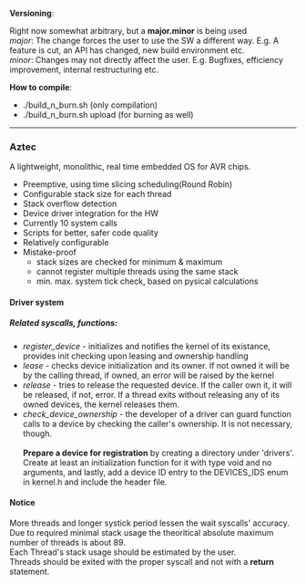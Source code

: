 **Versioning**: 

Right now somewhat arbitrary, but a **major.minor** is being used</br>
*major*: The change forces the user to use the SW a different way. E.g. A feature is cut, an API has changed, new build environment etc.</br>
*minor*: Changes may not directly affect the user. E.g. Bugfixes, efficiency improvement, internal restructuring etc.

**How to compile**:</br>
*  ./build_n_burn.sh        (only compilation)</br>
*  ./build_n_burn.sh upload (for burning as well)
___
### Aztec</br>
A lightweight, monolithic, real time embedded OS for AVR chips.
* Preemptive, using time slicing scheduling(Round Robin)
* Configurable stack size for each thread
* Stack overflow detection
* Device driver integration for the HW
* Currently 10 system calls
* Scripts for better, safer code quality
* Relatively configurable
* Mistake-proof</br>
  * stack sizes are checked for minimum & maximum
  * cannot register multiple threads using the same stack
  * min. max. system tick check, based on pysical calculations

#### Driver system</br>

##### **Related syscalls, functions**:
* _register_device_ - initializes and notifies the kernel of its existance, provides init checking upon leasing and ownership handling
* _lease_ - checks device initialization and its owner. If not owned it will be by the calling thread, if owned, an error will be raised by the kernel
* _release_ - tries to release the requested device. If the caller own it, it will be released, if not, error.
    If a thread exits without releasing any of its owned devices, the kernel releases them.
* _check_device_ownership_ - the developer of a driver can guard function calls to a device by checking the caller's ownership. It is not necessary, though.</br></br>
**Prepare a device for registration** by creating a directory under 'drivers'. Create at least an initialization function for it with type void and no arguments, and lastly, add a device ID entry to the DEVICES_IDS enum in kernel.h and include the header file.

#### Notice
More threads and longer systick period lessen the wait syscalls' accuracy.</br>
Due to required minimal stack usage the theoritical absolute maximum number of threads is about 89.</br>
Each Thread's stack usage should be estimated by the user.</br>
Threads should be exited with the proper syscall and not with a **return** statement.</br>
